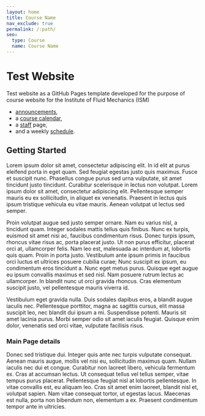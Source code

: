 ```yaml
---
layout: home
title: Course Name
nav_exclude: true
permalink: /:path/
seo:
  type: Course
  name: Course Name
---
```


# Test Website

Test website as a GitHub Pages template developed for the purpose of course website for the Institute of Fluid Mechanics (ISM)

- [announcements](announcements.md),
- a [course calendar](calendar.md),
- a [staff](staff.md) page,
- and a weekly [schedule](schedule.md).


## Getting Started

Lorem ipsum dolor sit amet, consectetur adipiscing elit. In id elit at purus eleifend porta in eget quam. Sed feugiat egestas justo quis maximus. Fusce et suscipit nunc. Phasellus congue purus sed urna vulputate, sit amet tincidunt justo tincidunt. Curabitur scelerisque in lectus non volutpat. Lorem ipsum dolor sit amet, consectetur adipiscing elit. Pellentesque semper mauris eu ex sollicitudin, in aliquet ex venenatis. Praesent in lectus quis ipsum tristique vehicula eu vitae mauris. Aenean volutpat ut lectus sed semper.

Proin volutpat augue sed justo semper ornare. Nam eu varius nisl, a tincidunt quam. Integer sodales mattis tellus quis finibus. Nunc ex turpis, euismod sit amet nisi ac, faucibus condimentum risus. Donec turpis ipsum, rhoncus vitae risus ac, porta placerat justo. Ut non purus efficitur, placerat orci at, ullamcorper felis. Nam leo est, malesuada ac interdum at, lobortis quis quam. Proin in porta justo. Vestibulum ante ipsum primis in faucibus orci luctus et ultrices posuere cubilia curae; Nunc suscipit ex ipsum, eu condimentum eros tincidunt a. Nunc eget metus purus. Quisque eget augue eu ipsum convallis maximus et sed nisl. Nam posuere rutrum lectus ac ullamcorper. In blandit nunc ut orci gravida rhoncus. Cras elementum suscipit justo, vel pellentesque mauris viverra id.

Vestibulum eget gravida nulla. Duis sodales dapibus eros, a blandit augue iaculis nec. Pellentesque porttitor, magna ac sagittis cursus, elit massa suscipit leo, nec blandit dui ipsum a mi. Suspendisse potenti. Mauris sit amet lacinia purus. Morbi semper odio sit amet iaculis feugiat. Quisque enim dolor, venenatis sed orci vitae, vulputate facilisis risus.

### Main Page details

Donec sed tristique dui. Integer quis ante nec turpis vulputate consequat. Aenean mauris augue, mollis vel nisi eu, sollicitudin maximus quam. Nullam iaculis nec dui et congue. Curabitur non laoreet libero, vehicula fermentum ex. Cras at accumsan lectus. Ut consequat tellus vel tellus semper, vitae tempus purus placerat. Pellentesque feugiat nisl at lobortis pellentesque. In vitae convallis est, eu aliquam leo. Cras sit amet enim laoreet, blandit nisl et, volutpat sapien. Nam vitae consequat tortor, ut egestas lacus. Maecenas est nulla, porta non bibendum non, elementum a ex. Praesent condimentum tempor ante in ultricies.
